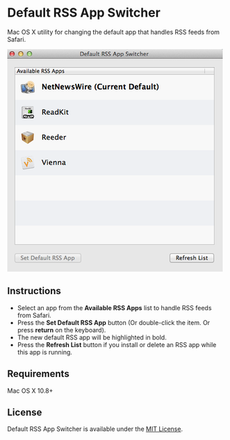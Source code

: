 # Default RSS App Switcher

Mac OS X utility for changing the default app that handles RSS feeds from Safari.

![Screenshot](screenshot.png)

## Instructions
- Select an app from the **Available RSS Apps** list to handle RSS feeds from Safari.
- Press the **Set Default RSS App** button (Or double-click the item. Or press **return** on the keyboard).
- The new default RSS app will be highlighted in bold.
- Press the **Refresh List** button if you install or delete an RSS app while this app is running.

## Requirements
Mac OS X 10.8+

## License
Default RSS App Switcher is available under the [MIT License](https://github.com/BryanLuby/DefaultRSSAppSwitcher/blob/master/LICENSE).